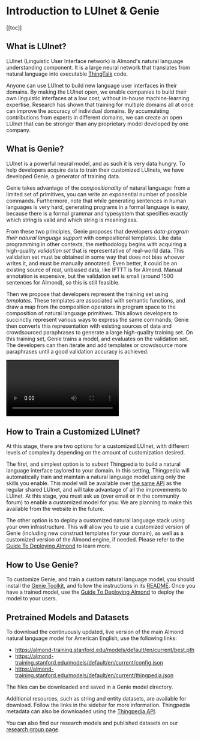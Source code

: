 # Introduction to LUInet & Genie

[[toc]]

## What is LUInet?

LUInet (Linguistic User Interface network) is Almond's natural language understanding component.
It is a large neural network that translates from natural language into executable [ThingTalk](thingtalk-intro.md) code.

Anyone can use LUInet to build new language user interfaces in their domains.
By making the LUInet open, we enable companies to build their own linguistic interfaces at a low cost, without in-house machine-learning expertise.
Research has shown that training for multiple domains all at once can improve the accuracy of individual domains.
By accumulating contributions from experts in different domains, we can create an open LUInet that can be stronger than any proprietary model
developed by one company. 

## What is Genie?

LUInet is a powerful neural model, and as such it is very data hungry. To help developers acquire
data to train their customized LUInets, we have developed Genie, a generator of training data.

Genie takes advantage of the _compositionality_ of natural language: from a limited set of primitives,
you can write an exponential number of possible commands.
Furthermore, note that while generating sentences in human languages is very hard, generating programs in a formal language is easy, because there is a formal grammar and typesystem that specifies exactly which string is valid and which string is meaningless.

From these two principles, Genie proposes that developers _data-program their natural language support_
with compositional templates.
Like data programming in other contexts, the methodology begins with acquiring a high-quality _validation set_ that is representative of real-world data. This validation set must be obtained in some way that does not bias whoever writes it, and must be manually annotated. Even better, it could be an existing source of real, unbiased data, like IFTTT is for Almond.
Manual annotation is expensive, but the validation set is small (around 1500 sentences for Almond), so this is still feasible.

Then we propose that developers represent the training set using _templates_. These templates are associated with semantic functions, and draw a map from the composition operators in program space to the composition of natural language primitives. This allows developers to succinctly represent various ways to express the same commands; Genie then converts this representation with existing sources of data and crowdsourced paraphrases to generate a large high-quality training set. On this training set, Genie trains a model, and evaluates on the validation set. The developers can then iterate and add templates or crowdsource more paraphrases until a good validation accuracy is achieved.

<video style="max-width:100%" controls autoplay loop>
<source src="https://almond-static.stanford.edu/papers/genie-animation.mp4" type="video/mp4">
<source src="https://almond-static.stanford.edu/papers/genie-animation.webm" type="video/webm">
Your browser does not support playing videos.
</video>

## How to Train a Customized LUInet?

At this stage, there are two options for a customized LUInet, with different levels of complexity depending on
the amount of customization desired.

The first, and simplest option is to _subset_ Thingpedia
to build a natural language interface taylored to your domain. In this setting, Thingpedia will automatically
train and maintain a natural language model using only the skills you enable. This model will be available
over [the same API](my-api.md) as the regular shared LUInet, and will take advantage of all the improvements to LUInet.
At this stage, you must ask us (over email or in the community forum) to enable a customized model for you.
We are planning to make this available from the website in the future.

The other option is to deploy a customized natural language stack using your own infrastructure.
This will allow you to use a customized version of Genie (including new construct templates for your domain),
as well as a customized version of the Almond engine, if needed. Please refer to the [Guide To Deploying Almond](installing-almond-cloud.md)
to learn more.

## How to Use Genie?

To customize Genie, and train a custom natural language model, you should install the [Genie Toolkit](https://github.com/stanford-oval/genie-toolkit),
and follow the instructions in its [README](https://github.com/stanford-oval/genie-toolkit/blob/master/README.md).
Once you have a trained model, use the [Guide To Deploying Almond](installing-almond-cloud.md) to deploy the model
to your users.

## Pretrained Models and Datasets

To download the continuously updated, live version of the main Almond natural language model for American English, use the following links:

- <https://almond-training.stanford.edu/models/default/en/current/best.pth>
- <https://almond-training.stanford.edu/models/default/en/current/config.json>
- <https://almond-training.stanford.edu/models/default/en/current/thingpedia.json>

The files can be downloaded and saved in a Genie model directory.

Additional resources, such as string and entity datasets, are available for download. Follow the links in the sidebar for more information.
Thingpedia metadata can also be downloaded using the [Thingpedia API](thingpedia-api). 

You can also find our research models and published datasets on our [research group page](https://oval.cs.stanford.edu/releases/).
